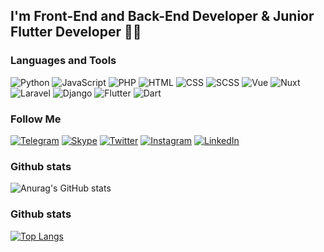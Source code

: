 ## I'm Front-End and Back-End Developer & Junior Flutter Developer 🤘😏

### Languages and Tools
![Python](https://img.shields.io/badge/-Python-090909?style=for-the-badge&logo=python&logoColor=47C5FB)
![JavaScript](https://img.shields.io/badge/-JavaScript-090909?style=for-the-badge&logo=javascript&logoColor=47C5FB)
![PHP](https://img.shields.io/badge/-PHP-090909?style=for-the-badge&logo=flutter&logoColor=47C5FB)
![HTML](https://img.shields.io/badge/-HTML-090909?style=for-the-badge&logo=flutter&logoColor=47C5FB)
![CSS](https://img.shields.io/badge/-CSS-090909?style=for-the-badge&logo=flutter&logoColor=47C5FB)
![SCSS](https://img.shields.io/badge/-SCSS-090909?style=for-the-badge&logo=flutter&logoColor=47C5FB)
![Vue](https://img.shields.io/badge/-Vue-090909?style=for-the-badge&logo=flutter&logoColor=47C5FB)
![Nuxt](https://img.shields.io/badge/-Nuxt-090909?style=for-the-badge&logo=flutter&logoColor=47C5FB)
![Laravel](https://img.shields.io/badge/-Laravel-090909?style=for-the-badge&logo=flutter&logoColor=47C5FB)
![Django](https://img.shields.io/badge/-Django-090909?style=for-the-badge&logo=flutter&logoColor=47C5FB)
![Flutter](https://img.shields.io/badge/-Flutter-090909?style=for-the-badge&logo=flutter&logoColor=47C5FB)
![Dart](https://img.shields.io/badge/-Dart-090909?style=for-the-badge&logo=dart&logoColor=097CDB)


### Follow Me
[![Telegram](https://img.shields.io/badge/-Telegram-090909?style=for-the-badge&logo=telegram&logoColor=27A0D9)](https://t.me/Aishhe_01)
[![Skype](https://img.shields.io/badge/-Skype-090909?style=for-the-badge&logo=skype&logoColor=27A0D9)](live:.cid.a6f932fb0a98bb9a)
[![Twitter](https://img.shields.io/badge/-Twitter-090909?style=for-the-badge&logo=Twitter&logoColor=1C9DEB)](https://twitter.com/Ashley01821257)
[![Instagram](https://img.shields.io/badge/-Instagram-090909?style=for-the-badge&logo=instagram&logoColor=B4068E)]()
[![LinkedIn](https://img.shields.io/badge/-LinkedIn-090909?style=for-the-badge&logo=linkedin&logoColor=007BB6)](https://www.linkedin.com/in/ayshe-sammiyeva-160144218)

### Github stats
![Anurag's GitHub stats](https://github-readme-stats.vercel.app/api?username=AysheSammy&show_icons=true&theme=dark)

### Github stats
[![Top Langs](https://github-readme-stats.vercel.app/api/top-langs/?username=AysheSammy)](https://github.com/anuraghazra/github-readme-stats)
